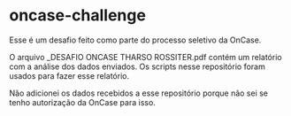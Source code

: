 # oncase-challenge

Esse é um desafio feito como parte do processo seletivo da OnCase.

O arquivo _DESAFIO ONCASE THARSO ROSSITER.pdf contém um relatório com a análise dos dados enviados. Os scripts nesse repositório foram usados para fazer esse relatório.

Não adicionei os dados recebidos a esse repositório porque não sei se tenho autorização da OnCase para isso.

